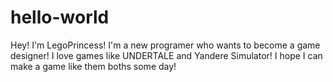# hello-world
Hey! I'm LegoPrincess! I'm a new programer who wants to become a game designer!
I love games like UNDERTALE and Yandere Simulator! I hope I can make a game like them boths some day!
